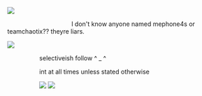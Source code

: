 ![](https://i.postimg.cc/9MtPLbYw/IMG-4448.gif)

 ⠀⠀  ⠀⠀   ⠀⠀  ⠀⠀  ⠀⠀ ⠀⠀ I don't know anyone named mephone4s or teamchaotix?? theyre liars.

![](https://i.postimg.cc/QdnGJVVq/Untitled1135-20250122043125.png)

 ⠀⠀  ⠀⠀  ⠀⠀ selectiveish follow ^ _ ^ 

 ⠀⠀  ⠀⠀  ⠀⠀ int at all times unless stated otherwise

 ⠀⠀  ⠀⠀  ⠀⠀ ![](https://i.postimg.cc/wBgSWfhD/IMG-4446.png) ![](https://i.postimg.cc/q7wWWsLS/IMG-4447.gif)
